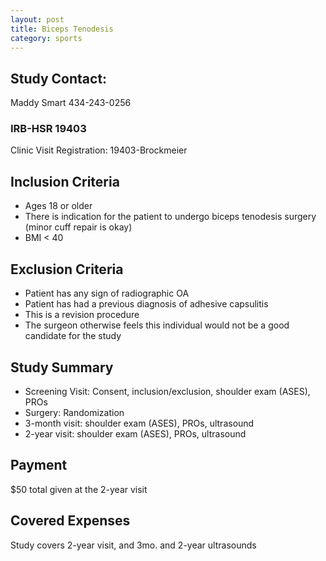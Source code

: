 ```yaml
---
layout: post
title: Biceps Tenodesis
category: sports
---
```


## Study Contact:  
Maddy Smart
434-243-0256

### IRB-HSR 19403
Clinic Visit Registration:
19403-Brockmeier

##  Inclusion Criteria

- Ages 18 or older
- There is indication for the patient to undergo biceps tenodesis surgery (minor cuff repair is okay)
- BMI < 40

##  Exclusion Criteria

- Patient has any sign of radiographic OA
- Patient has had a previous diagnosis of adhesive capsulitis
- This is a revision procedure
- The surgeon otherwise feels this individual would not be a good candidate for the study

## Study Summary

- Screening Visit: Consent, inclusion/exclusion, shoulder exam (ASES), PROs
- Surgery: Randomization
- 3-month visit: shoulder exam (ASES), PROs, ultrasound
- 2-year visit: shoulder exam (ASES), PROs, ultrasound

## Payment
$50 total given at the 2-year visit

## Covered Expenses
Study covers 2-year visit, and 3mo. and 2-year ultrasounds
